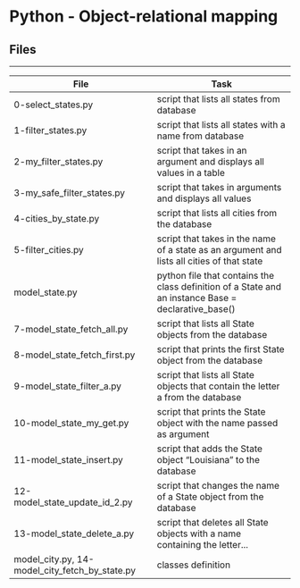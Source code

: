 # Python - Object-relational mapping

## Files
---
File|Task
---|---
0-select_states.py | script that lists all states from database
1-filter_states.py | script that lists all states with a name from database
2-my_filter_states.py | script that takes in an argument and displays all values in a table
3-my_safe_filter_states.py | script that takes in arguments and displays all values
4-cities_by_state.py | script that lists all cities from the database
5-filter_cities.py | script that takes in the name of a state as an argument and lists all cities of that state
model_state.py | python file that contains the class definition of a State and an instance Base = declarative_base()
7-model_state_fetch_all.py | script that lists all State objects from the database
8-model_state_fetch_first.py | script that prints the first State object from the database
9-model_state_filter_a.py | script that lists all State objects that contain the letter a from the database
10-model_state_my_get.py | script that prints the State object with the name passed as argument
11-model_state_insert.py | script that adds the State object “Louisiana” to the database
12-model_state_update_id_2.py | script that changes the name of a State object from the database
13-model_state_delete_a.py | script that deletes all State objects with a name containing the letter...
model_city.py, 14-model_city_fetch_by_state.py | classes definition
